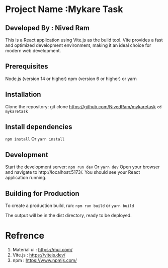 # Project Name :Mykare Task

## Developed By : Nived Ram

This is a React application using Vite.js as the build tool. Vite provides a fast and optimized development environment, making it an ideal choice for modern web development.

## Prerequisites

Node.js (version 14 or higher)
npm (version 6 or higher) or yarn

## Installation

Clone the repository:
git clone https://github.com/NivedRam/mykaretask
`cd mykaretask`

## Install dependencies

`npm install`
Or
`yarn install`

## Development

Start the development server:
`npm run dev`
Or
`yarn dev`
Open your browser and navigate to http://localhost:5173/. You should see your React application running.

## Building for Production

To create a production build, run:
`npm run build`
or
`yarn build`

The output will be in the dist directory, ready to be deployed.

# Refrence

1. Material ui : https://mui.com/
2. Vite.js : https://vitejs.dev/
3. npm : https://www.npmjs.com/
